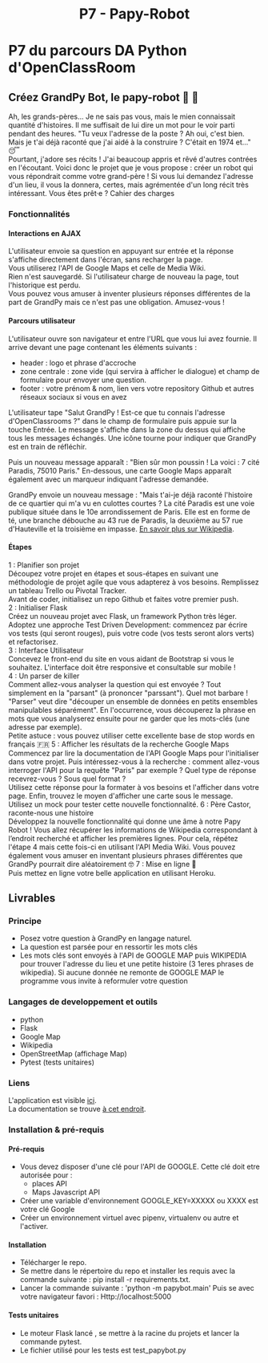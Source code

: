 # <center> P7 - Papy-Robot  </center>  

# P7 du parcours DA Python d'OpenClassRoom

## Créez GrandPy Bot, le papy-robot 🤖 👴  

Ah, les grands-pères... Je ne sais pas vous, mais le mien connaissait quantité d'histoires. Il me suffisait de lui dire un mot pour le voir parti pendant des heures. "Tu veux l'adresse de la poste ? Ah oui, c'est bien. Mais je t'ai déjà raconté que j'ai aidé à la construire ? C'était en 1974 et..." 😴  
Pourtant, j'adore ses récits ! J'ai beaucoup appris et rêvé d'autres contrées en l'écoutant. Voici donc le projet que je vous propose : créer un robot qui vous répondrait comme votre grand-père ! Si vous lui demandez l'adresse d'un lieu, il vous la donnera, certes, mais agrémentée d'un long récit très intéressant. Vous êtes prêt·e ?
Cahier des charges  
### Fonctionnalités
#### Interactions en AJAX  
L'utilisateur envoie sa question en appuyant sur entrée et la réponse s'affiche directement dans l'écran, sans recharger la page.  
 Vous utiliserez l'API de Google Maps et celle de Media Wiki.  
 Rien n'est sauvegardé. Si l'utilisateur charge de nouveau la page, tout l'historique est perdu.  
 Vous pouvez vous amuser à inventer plusieurs réponses différentes de la part de GrandPy mais ce n'est pas une obligation. Amusez-vous !  
#### Parcours utilisateur  
L'utilisateur ouvre son navigateur et entre l'URL que vous lui avez fournie. Il arrive devant une page contenant les éléments suivants :  
- header : logo et phrase d'accroche  
- zone centrale : zone vide (qui servira à afficher le dialogue) et champ de formulaire pour envoyer une question.  
- footer : votre prénom & nom, lien vers votre repository Github et autres réseaux sociaux si vous en avez  

L'utilisateur tape "Salut GrandPy ! Est-ce que tu connais l'adresse d'OpenClassrooms ?" dans le champ de formulaire puis appuie sur la touche Entrée. Le message s'affiche dans la zone du dessus qui affiche tous les messages échangés. Une icône tourne pour indiquer que GrandPy est en train de réfléchir.  

Puis un nouveau message apparaît : "Bien sûr mon poussin ! La voici : 7 cité Paradis, 75010 Paris." En-dessous, une carte Google Maps apparaît également avec un marqueur indiquant l'adresse demandée.  

GrandPy envoie un nouveau message : "Mais t'ai-je déjà raconté l'histoire de ce quartier qui m'a vu en culottes courtes ? La cité Paradis est une voie publique située dans le 10e arrondissement de Paris. Elle est en forme de té, une branche débouche au 43 rue de Paradis, la deuxième au 57 rue d'Hauteville et la troisième en impasse. [En savoir plus sur Wikipedia](https://fr.wikipedia.org/wiki/Cit%C3%A9_Paradis).  


#### Étapes  
1 : Planifier son projet  
Découpez votre projet en étapes et sous-étapes en suivant une méthodologie de projet agile que vous adapterez à vos besoins. Remplissez un tableau Trello ou Pivotal Tracker.  
Avant de coder, initialisez un repo Github et faites votre premier push.  
2 : Initialiser Flask  
Créez un nouveau projet avec Flask, un framework Python très léger.  
Adoptez une approche Test Driven Development: commencez par écrire vos tests (qui seront rouges), puis votre code (vos tests seront alors verts) et refactorisez.  
3 : Interface Utilisateur  
Concevez le front-end du site en vous aidant de Bootstrap si vous le souhaitez. L'interface doit être responsive et consultable sur mobile !  
4 : Un parser de killer  
Comment allez-vous analyser la question qui est envoyée ? Tout simplement en la "parsant" (à prononcer "parssant"). Quel mot barbare ! "Parser" veut dire "découper un ensemble de données en petits ensembles manipulables séparément". En l'occurrence, vous découperez la phrase en mots que vous analyserez ensuite pour ne garder que les mots-clés (une adresse par exemple).  
Petite astuce : vous pouvez utiliser cette excellente base de stop words en français 🇫🇷
5 : Afficher les résultats de la recherche Google Maps  
Commencez par lire la documentation de l'API Google Maps pour l'initialiser dans votre projet. Puis intéressez-vous à la recherche : comment allez-vous interroger l'API pour la requête "Paris" par exemple ? Quel type de réponse recevrez-vous ? Sous quel format ?  
Utilisez cette réponse pour la formater à vos besoins et l'afficher dans votre page. Enfin, trouvez le moyen d'afficher une carte sous le message.  
Utilisez un mock pour tester cette nouvelle fonctionnalité.
6 : Père Castor, raconte-nous une histoire  
Développez la nouvelle fonctionnalité qui donne une âme à notre Papy Robot ! Vous allez récupérer les informations de Wikipedia correspondant à l’endroit recherché et afficher les premières lignes.
Pour cela, répétez l'étape 4 mais cette fois-ci en utilisant l'API Media Wiki. Vous pouvez également vous amuser en inventant plusieurs phrases différentes que GrandPy pourrait dire aléatoirement 🤓
7 : Mise en ligne 🚀  
Puis mettez en ligne votre belle application en utilisant Heroku.  

## Livrables  
### Principe  
 - Posez votre question à GrandPy en langage naturel.  
 - La question est parsée pour en ressortir les mots clés  
 - Les mots clés sont envoyés à l'API de GOOGLE MAP puis WIKIPEDIA pour trouver l'adresse du lieu et une petite histoire (3 1eres phrases de wikipedia). Si aucune donnée ne remonte de GOOGLE MAP le programme vous invite à reformuler votre question  
### Langages de developpement et outils  
 - python  
 - Flask  
 - Google Map  
 - Wikipedia  
 - OpenStreetMap (affichage Map)  
 - Pytest (tests unitaires)  
### Liens  
L'application est visible [ici](https://jmlm-p7papybot.herokuapp.com/).  
La documentation se trouve [à cet endroit](https://github.com/jmlm74/P7-papybot/tree/master/Doc).  
  
### Installation & pré-requis  
#### Pré-requis  
 - Vous devez disposer d'une clé pour l'API de GOOGLE. Cette clé doit etre autorisée pour : 
    - places API
    - Maps Javascript API
 - Créer une variable d'environnement GOOGLE_KEY=XXXXX ou XXXX est votre clé Google  
 - Créer un environnement virtuel avec pipenv, virtualenv ou autre et l'activer.  
#### Installation  
 - Télécharger le repo.  
 - Se mettre dans le répertoire du repo et installer les requis avec la commande suivante : pip install -r requirements.txt.  
 - Lancer la commande suivante : 'python -m papybot.main' Puis se avec votre navigateur favori : Http://localhost:5000  
#### Tests unitaires  
 - Le moteur Flask lancé , se mettre à la racine du projets et lancer la commande pytest.  
 - Le fichier utilisé pour les tests est test_papybot.py  

